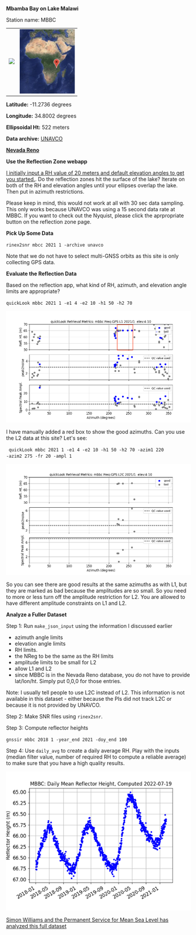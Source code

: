 **Mbamba Bay on Lake Malawi**

Station name: MBBC

<P align=center>
<table>
<tr>
<td>
<img src=https://www.unavco.org/data/gps-gnss/lib/images/station_images/MBBC.jpg width=350> </Td>
<td><img src=mbbc-locale.png width=150></td>
</tr>
</table>
<P>

**Latitude:** -11.2736 degrees

**Longitude:** 34.8002 degrees

**Ellipsoidal Ht:** 522 meters

**Data archive:** [UNAVCO](https://www.unavco.org/data/gps-gnss/data-access-methods/dai1/ps.php?sid=6429&filter_data_availability=&from_date=1980-01-06&to_date=2022-07-20&parent_link=Permanent&pview=original)

[**Nevada Reno**](http://geodesy.unr.edu/NGLStationPages/stations/MBBC.sta)
<P>

**Use the Reflection Zone webapp**

[I initially input a RH value of 20 meters and default elevation angles to get you started.](http://gnss-reflections.org/rzones?station=mbbc&lat=0.0&lon=0.0&height=0.0&msl=off&RH=20&freq=1&nyquist=0&srate=30&eang=1&azim1=0&azim2=360&system=gps). 
Do the reflection zones hit the surface of the lake? Iterate on 
both of the RH and elevation angles until 
your ellipses overlap the lake. Then put in azimuth restrictions.

Please keep in mind, this would not work at all with 30 sec data sampling. This only works because UNAVCO 
was using a 15 second data rate at MBBC. If you want to check out the Nyquist, please click the 
aprpropriate button on the reflection zone page.

**Pick Up Some Data**

<code>rinex2snr mbcc 2021 1 -archive unavco</code>

Note that we do not have to select multi-GNSS orbits as this site is only collecting GPS data.

**Evaluate the Reflection Data**

Based on the reflection app, what kind of RH, azimuth, and elevation angle limits are appropriate? 

<code>quickLook mbbc 2021 1 -e1 4 -e2 10 -h1 50 -h2 70 </code>

<img src=mbbc-50-70.png>


I have manually added a red box to show the good azimuths. Can you use the L2 data at this site? Let's see:

<code> quickLook mbbc 2021 1 -e1 4 -e2 10 -h1 50 -h2 70 -azim1 220 -azim2 275 -fr 20  -ampl 1</code>

<img src=mbbc-l2.png>

So you can see there are good results at the same azimuths as with L1, but they are marked as bad because the amplitudes are so small. So you need to more or less turn off the amplitude restriction for L2. You are allowed to have different amplitude constraints on L1 and L2.  

**Analyze a Fuller Dataset**

Step 1: Run <code>make_json_input</code> using the information I discussed earlier 

- azimuth angle limits 
- elevation angle limits
- RH limits. 
- the NReg to be the same as the RH limits 
- amplitude limits to be small for L2 
- allow L1 and L2 
- since MBBC is in the Nevada Reno database, you do not have to provide lat/lon/ht. Simply put 0,0,0 for those entries.

Note: I usually tell people to use L2C instead of L2. This information is not available in this dataset - either because the PIs did not track L2C or because it is not provided by UNAVCO.

Step 2: Make SNR files using <code>rinex2snr</code>. 

Step 3: Compute reflector heights

<code>gnssir mbbc 2018 1 -year_end 2021 -doy_end 100</code> 

Step 4: Use <code>daily_avg</code> to create a daily average RH. Play with the inputs (median filter value, number of required RH to compute a reliable average) to make sure 
that you have a high quality results. 

<p align=center>
<img src=mbbc-rh.png>


[Simon Williams and the Permanent Service for Mean Sea Level has analyzed this full dataset](https://www.psmsl.org/data/gnssir/site.php?id=10318)

